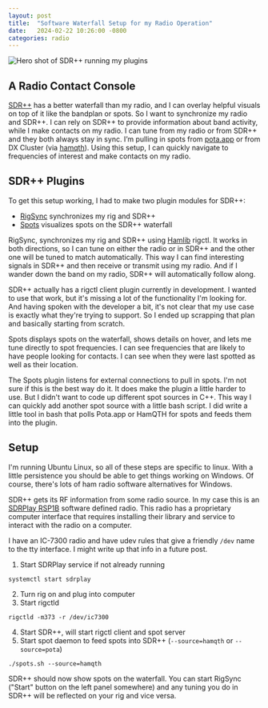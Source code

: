 ```yaml
---
layout: post
title:  "Software Waterfall Setup for my Radio Operation"
date:   2024-02-22 10:26:00 -0800
categories: radio
---
```


![Hero shot of SDR++ running my plugins]({{site.baseurl}}/assets/images/sdrpp_rigsync_spots.png)

## A Radio Contact Console

[SDR++](sdrpp) has a better waterfall than my radio, and I can overlay helpful
visuals on top of it like the bandplan or spots. So I want to synchronize my
radio and SDR++. I can rely on SDR++ to provide information about band
activity, while I make contacts on my radio. I can tune from my radio or from
SDR++ and they both always stay in sync. I’m pulling in spots from
[pota.app](potaapp) or from DX Cluster (via [hamqth](hamqth)). Using this
setup, I can quickly navigate to frequencies of interest and make contacts on
my radio.

## SDR++ Plugins

To get this setup working, I had to make two plugin modules for SDR++:

 * [RigSync](rigsync) synchronizes my rig and SDR++
 * [Spots](spots) visualizes spots on the SDR++ waterfall

RigSync, synchronizes my rig and SDR++ using [Hamlib](hamlib) rigctl. It works
in both directions, so I can tune on either the radio or in SDR++ and the other
one will be tuned to match automatically. This way I can find interesting
signals in SDR++ and then receive or transmit using my radio. And if I wander
down the band on my radio, SDR++ will automatically follow along.

SDR++ actually has a rigctl client plugin currently in development. I wanted to
use that work, but it's missing a lot of the functionality I'm looking for. And
having spoken with the developer a bit, it's not clear that my use case is
exactly what they're trying to support. So I ended up scrapping that plan and
basically starting from scratch.

Spots displays spots on the waterfall, shows details on hover, and lets me tune
directly to spot frequencies. I can see frequencies that are likely to have
people looking for contacts. I can see when they were last spotted as well as
their location.

The Spots plugin listens for external connections to pull in spots. I'm not
sure if this is the best way do it. It does make the plugin a little harder to
use. But I didn't want to code up different spot sources in C++. This way I can
quickly add another spot source with a little bash script. I did write a little
tool in bash that polls Pota.app or HamQTH for spots and feeds them into the
plugin.

## Setup

I'm running Ubuntu Linux, so all of these steps are specific to linux. With a
little persistence you should be able to get things working on Windows. Of
course, there's lots of ham radio software alternatives for Windows.

SDR++ gets its RF information from some radio source. In my case this is an
[SDRPlay RSP1B](sdrplay_rsp1b) software defined radio. This radio has a
proprietary computer interface that requires installing their library and
service to interact with the radio on a computer.

I have an IC-7300 radio and have udev rules that give a friendly `/dev` name to
the tty interface. I might write up that info in a future post.

1. Start SDRPlay service if not already running
```
systemctl start sdrplay
```
2. Turn rig on and plug into computer
3. Start rigctld
```
rigctld -m373 -r /dev/ic7300
```
4. Start SDR++, will start rigctl client and spot server
5. Start spot daemon to feed spots into SDR++ (`--source=hamqth` or `--source=pota`)
```
./spots.sh --source=hamqth
```

SDR++ should now show spots on the waterfall. You can start RigSync ("Start"
button on the left panel somewhere) and any tuning you do in SDR++ will be
reflected on your rig and vice versa.

[sdrpp]: <https://www.sdrpp.org/> "SDR++ visualizes radio signals on a waterfall"
[potaapp]: <https://pota.app> "Pota.app hosts information about parks on the air activations"
[hamqth]: <https://www.hamqth.com> "HamQTH has an API that shares dxcluster spots"
[rigsync]: <https://github.com/gerner/sdrpp-rigsync> "SDR++ RigSync plugin synchronizes frequencies for a rig and SDR++"
[spots]: <https://github.com/gerner/sdrpp-spots> "SDR++ Spots plugin adds spots to an SDR++ waterfall"
[hamlib]: <https://hamlib.github.io/> "Hamlib is a library and tools that provides radio control"
[sdrplay_rsp1b]: <https://www.sdrplay.com/rsp1b/> "SDRPlay RSP1B software defined radio"
